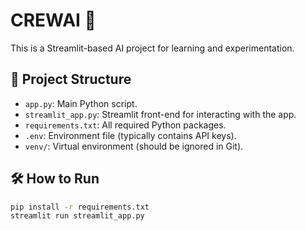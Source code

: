 # CREWAI 🚀

This is a Streamlit-based AI project for learning and experimentation.

## 📂 Project Structure
- `app.py`: Main Python script.
- `streamlit_app.py`: Streamlit front-end for interacting with the app.
- `requirements.txt`: All required Python packages.
- `.env`: Environment file (typically contains API keys).
- `venv/`: Virtual environment (should be ignored in Git).

## 🛠 How to Run
```bash
pip install -r requirements.txt
streamlit run streamlit_app.py
